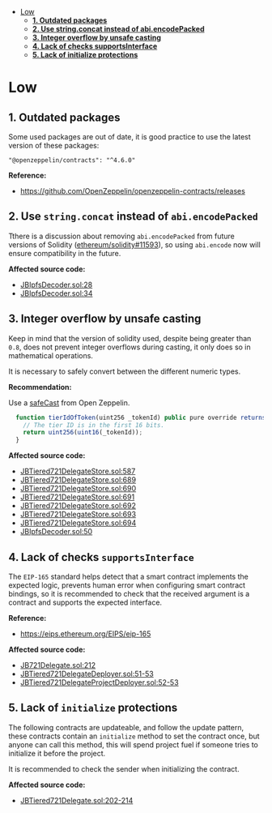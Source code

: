 - [Low](#low)
    - [**1. Outdated packages**](#1-outdated-packages)
    - [**2. Use string.concat instead of abi.encodePacked**](#2-use-stringconcat-instead-of-abiencodepacked)
    - [**3. Integer overflow by unsafe casting**](#3-integer-overflow-by-unsafe-casting)
    - [**4. Lack of checks supportsInterface**](#4-lack-of-checks-supportsinterface)
    - [**5. Lack of initialize protections**](#5-lack-of-initialize-protections)

# Low

## **1. Outdated packages**

Some used packages are out of date, it is good practice to use the latest version of these packages:

```
"@openzeppelin/contracts": "^4.6.0"
```

**Reference:**

- https://github.com/OpenZeppelin/openzeppelin-contracts/releases

## **2. Use `string.concat` instead of `abi.encodePacked`**

Tthere is a discussion about removing `abi.encodePacked` from future versions of Solidity ([ethereum/solidity#11593](https://github.com/ethereum/solidity/issues/11593)), so using `abi.encode` now will ensure compatibility in the future.

**Affected source code:**

- [JBIpfsDecoder.sol:28](https://github.com/jbx-protocol/juice-nft-rewards/blob/f9893b1497098241dd3a664956d8016ff0d0efd0/contracts/libraries/JBIpfsDecoder.sol#L28)
- [JBIpfsDecoder.sol:34](https://github.com/jbx-protocol/juice-nft-rewards/blob/f9893b1497098241dd3a664956d8016ff0d0efd0/contracts/libraries/JBIpfsDecoder.sol#L34)

## **3. Integer overflow by unsafe casting**

Keep in mind that the version of solidity used, despite being greater than `0.8`, does not prevent integer overflows during casting, it only does so in mathematical operations.

It is necessary to safely convert between the different numeric types.

**Recommendation:**

Use a [safeCast](https://docs.openzeppelin.com/contracts/3.x/api/utils#SafeCast) from Open Zeppelin.

```javascript
  function tierIdOfToken(uint256 _tokenId) public pure override returns (uint256) {
    // The tier ID is in the first 16 bits.
    return uint256(uint16(_tokenId));
  }
```

**Affected source code:**

- [JBTiered721DelegateStore.sol:587](https://github.com/jbx-protocol/juice-nft-rewards/blob/f9893b1497098241dd3a664956d8016ff0d0efd0/contracts/JBTiered721DelegateStore.sol#L587)
- [JBTiered721DelegateStore.sol:689](https://github.com/jbx-protocol/juice-nft-rewards/blob/f9893b1497098241dd3a664956d8016ff0d0efd0/contracts/JBTiered721DelegateStore.sol#L689)
- [JBTiered721DelegateStore.sol:690](https://github.com/jbx-protocol/juice-nft-rewards/blob/f9893b1497098241dd3a664956d8016ff0d0efd0/contracts/JBTiered721DelegateStore.sol#L690)
- [JBTiered721DelegateStore.sol:691](https://github.com/jbx-protocol/juice-nft-rewards/blob/f9893b1497098241dd3a664956d8016ff0d0efd0/contracts/JBTiered721DelegateStore.sol#L691)
- [JBTiered721DelegateStore.sol:692](https://github.com/jbx-protocol/juice-nft-rewards/blob/f9893b1497098241dd3a664956d8016ff0d0efd0/contracts/JBTiered721DelegateStore.sol#L692)
- [JBTiered721DelegateStore.sol:693](https://github.com/jbx-protocol/juice-nft-rewards/blob/f9893b1497098241dd3a664956d8016ff0d0efd0/contracts/JBTiered721DelegateStore.sol#L693)
- [JBTiered721DelegateStore.sol:694](https://github.com/jbx-protocol/juice-nft-rewards/blob/f9893b1497098241dd3a664956d8016ff0d0efd0/contracts/JBTiered721DelegateStore.sol#L694)
- [JBIpfsDecoder.sol:50](https://github.com/jbx-protocol/juice-nft-rewards/blob/f9893b1497098241dd3a664956d8016ff0d0efd0/contracts/libraries/JBIpfsDecoder.sol#L50)

## **4. Lack of checks `supportsInterface`**

The `EIP-165` standard helps detect that a smart contract implements the expected logic, prevents human error when configuring smart contract bindings, so it is recommended to check that the received argument is a contract and supports the expected interface.

**Reference:**

- https://eips.ethereum.org/EIPS/eip-165

**Affected source code:**

- [JB721Delegate.sol:212](https://github.com/jbx-protocol/juice-nft-rewards/blob/f9893b1497098241dd3a664956d8016ff0d0efd0/contracts/abstract/JB721Delegate.sol#L212)
- [JBTiered721DelegateDeployer.sol:51-53](https://github.com/jbx-protocol/juice-nft-rewards/blob/f9893b1497098241dd3a664956d8016ff0d0efd0/contracts/JBTiered721DelegateDeployer.sol#L51-L53)
- [JBTiered721DelegateProjectDeployer.sol:52-53](https://github.com/jbx-protocol/juice-nft-rewards/blob/f9893b1497098241dd3a664956d8016ff0d0efd0/contracts/JBTiered721DelegateProjectDeployer.sol#L52-L53)

## **5. Lack of `initialize` protections**

The following contracts are updateable, and follow the update pattern, these contracts contain an `initialize` method to set the contract once, but anyone can call this method, this will spend project fuel if someone tries to initialize it before the project.

It is recommended to check the sender when initializing the contract.

**Affected source code:**

- [JBTiered721Delegate.sol:202-214](https://github.com/jbx-protocol/juice-nft-rewards/blob/f9893b1497098241dd3a664956d8016ff0d0efd0/contracts/JBTiered721Delegate.sol#L202-L214)


